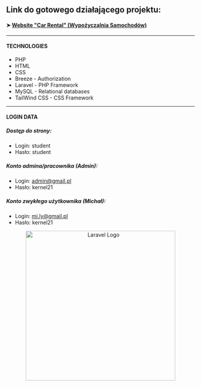 ## Link do gotowego działającego projektu:
#### ➤ [Website "Car Rental" (Wypożyczalnia Samochodów)](https://foka.umg.edu.pl/~s47620/wypozyczalnia_samochodow/public/)

---

#### TECHNOLOGIES
- PHP
- HTML
- CSS
- Breeze - Authorization
- Laravel - PHP Framework
- MySQL - Relational databases
- TailWind CSS - CSS Framework

---

#### LOGIN DATA

##### Dostęp do strony:
- Login: student
- Hasło: student

##### Konto admina/pracownika (Admin):
- Login: admin@gmail.pl
- Hasło: kernel21

##### Konto zwykłego użytkownika (Michał):
- Login: mi.ly@gmail.pl
- Hasło: kernel21 

<p align="center"><a href="https://laravel.com" target="_blank"><img src="https://raw.githubusercontent.com/laravel/art/master/logo-lockup/5%20SVG/2%20CMYK/1%20Full%20Color/laravel-logolockup-cmyk-red.svg" width="400" alt="Laravel Logo"></a></p>

